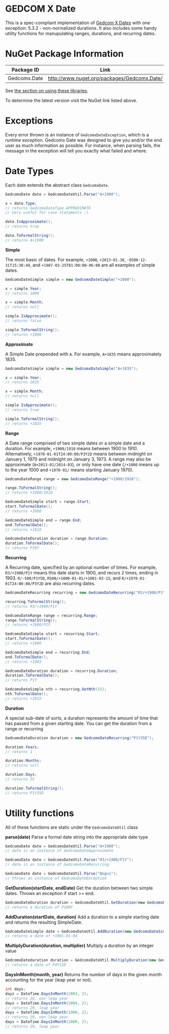 ﻿# GEDCOM X Date
This is a spec-compliant implementation of [Gedcom X Dates](https://github.com/FamilySearch/gedcomx/blob/master/specifications/date-format-specification.md) with one exception: 5.3.2 - non-normalized durations.
It also includes some handy utility functions for manupulating ranges, durations, and recurring dates.

# NuGet Package Information


| Package ID | Link |
|------------|------|
| Gedcomx.Date | http://www.nuget.org/packages/Gedcomx.Date/ |

See [the section on using these libraries](../README.md#Use).

To determine the latest version visit the NuGet link listed above.

# Exceptions
Every error thrown is an instance of `GedcomxDateException`, which is a *runtime* exception.
Gedcomx Date was designed to give you and/or the end user as much information as possible.
For instance, when parsing fails, the message in the exception will tell you exactly what failed and where.

# Date Types
Each date extends the abstract class `GedcomxDate`.

````csharp
GedcomxDate date = GedcomxDateUtil.Parse("A+1900");

x = date.Type;
// returns GedcomxDateType.APPROXIMATE
// Very useful for case statements ;)

date.IsApproximate();
// returns true

date.ToFormalString();
// returns A+1900

````

**Simple**

The most basic of dates.
For example, `+1000`, `+2013-01-30`, `-0500-12-31T15:30:49`, and `+1987-03-25T01:00:00-06:00` are all examples of simple dates.

````csharp
GedcomxDateSimple simple = new GedcomxDateSimple("+1000");

x = simple.Year;
// returns 1000

x = simple.Month;
// returns null

simple.IsApproximate();
// returns false

simple.ToFormalString();
// returns +1000
````

**Approximate**

A Simple Date prepended with `A`.
For example, `A+1835` means approximately 1835.

````csharp
GedcomxDateSimple simple = new GedcomxDateSimple("A+1835");

x = simple.Year;
// returns 1835

x = simple.Month;
// returns null

simple.IsApproximate();
// returns true

simple.ToFormalString();
// returns +1835
````

**Range**

A Date range comprised of two simple dates or a simple date and a duration.
For example, `+1900/1910` means between 1900 to 1910.
Alternatively, `+1970-01-01T24:00:00/P3Y2D` means between midnight on January 1, 1970 and midnight on January 3, 1973.
A range may also be approximate (`A+2013-01/2014-03`), or only have one date (`/+1000` means up to the year 1000 and `+1970-01/` means starting January 1970).

````csharp
GedcomxDateRange range = new GedcomxDateRange("+1900/1910");

range.ToFormalString();
// returns +1900/1910

GedcomxDateSimple start = range.Start;
start.ToFormalDate();
// returns +1900

GedcomxDateSimple end = range.End;
end.ToFormalDate();
// returns +1910

GedcomxDateDuration duration = range.Duration;
duration.ToFormalDate();
// returns P10Y
````

**Recurring**

A Recurring date, specified by an optional number of times.
For example, `R3/+1900/P1Y` means this date starts in 1900, and recurs 2 times, ending in 1903.
`R/-500/P1Y5D`, `R500/+1000-01-01/+1001-03-15`, and `R/+1970-01-01T24:00:00/P3Y2D` are also recurring dates.

````csharp
GedcomxDateRecurring recurring = new GedcomxDateRecurring("R3/+1900/P1Y");

recurring.ToFormalString();
// returns R3/+1900/P1Y

GedcomxDateRange range = recurring.Range;
range.ToFormalString();
// returns +1900/P1Y

GedcomxDateSimple start = recurring.Start;
start.ToFormalDate();
// returns +1900

GedcomxDateSimple end = recurring.End;
end.ToFormalDate();
// returns +1903

GedcomxDateDuration duration = recurring.Duration;
duration.ToFormalDate();
// returns P1Y

GedcomxDateSimple nth = recurring.GetNth(15);
nth.ToFormalDate();
// returns +1915
````

**Duration**

A special sub-date of sorts, a duration represents the amount of time that has passed from a given starting date.
You can get the duration from a range or recurring

````csharp
GedcomxDateDuration duration = new GedcomxDateRecurring("P1Y35D");

duration.Years;
// returns 1

duration.Months;
// returns null

duration.Days;
// returns 35

duration.ToFormalString();
// returns P1Y35D
````

# Utility functions
All of these functions are static under the `GedcomxDateUtil` class

**parse(date)**
Parse a formal date string into the appropriate date type

````csharp
GedcomxDate date = GedcomxDateUtil.Parse("A+1900");
// date is an instance of GedcomxDateApproximate

GedcomxDate date = GedcomxDateUtil.Parse("R3/+1900/P1Y");
// date is an instance of GedcomxDateRecurring

GedcomxDate date = GedcomxDateUtil.Parse("Bogus");
// throws an instance of GedcomxDateException
````

**GetDuration(startDate, endDate)**
Get the duration between two simple dates. Throws an exception if start >= end.

````csharp
GedcomxDateDuration duration = GedcomxDateUtil.GetDuration(new GedcomxDateSimple("+1000"),new GedcomxDateSimple("+1100"));
// returns a duration of P100Y
````

**AddDuration(startDate, duration)**
Add a duration to a simple starting date and returns the resulting SimpleDate.

````csharp
GedcomxDateSimple date = GedcomxDateUtil.AddDuration(new GedcomxDateSimple("+1000"),new GedcomxDateDuration("P1Y3D"));
// returns a date of +1001-01-04
````


**MultiplyDuration(duration, multiplier)**
Multiply a duration by an integer value

````csharp
GedcomxDateduration duration = GedcomxDateUtil.MultiplyDuration(new GedcomxDateDuration("P1Y3D"),4);
// returns a date of P4Y12D
````

**DaysInMonth(month, year)**
Returns the number of days in the given month accounting for the year (leap year or not).

````csharp
int days;
days = DateTime.DaysInMonth(2003, 2);
// returns 28, non leap year
days = DateTime.DaysInMonth(2004, 2); 
// returns 29, leap year
days = DateTime.DaysInMonth(1900, 2);
// returns 28, non leap year
days = DateTime.DaysInMonth(2000, 2);
// returns 29, leap year
````